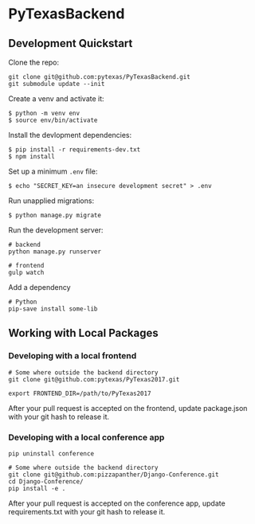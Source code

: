 # PyTexasBackend

## Development Quickstart

Clone the repo:

```
git clone git@github.com:pytexas/PyTexasBackend.git
git submodule update --init
```

Create a venv and activate it:

```
$ python -m venv env
$ source env/bin/activate
```

Install the devlopment dependencies:

```
$ pip install -r requirements-dev.txt
$ npm install
```

Set up a minimum `.env` file:
```
$ echo "SECRET_KEY=an insecure development secret" > .env
```

Run unapplied migrations:

```
$ python manage.py migrate
```

Run the development server:
```
# backend
python manage.py runserver

# frontend
gulp watch
```

Add a dependency

```
# Python
pip-save install some-lib
```

## Working with Local Packages

### Developing with a local frontend

```
# Some where outside the backend directory
git clone git@github.com:pytexas/PyTexas2017.git

export FRONTEND_DIR=/path/to/PyTexas2017
```

After your pull request is accepted on the frontend, update package.json with your git hash to release it.

### Developing with a local conference app

```
pip uninstall conference

# Some where outside the backend directory
git clone git@github.com:pizzapanther/Django-Conference.git
cd Django-Conference/
pip install -e .
```

After your pull request is accepted on the conference app, update requirements.txt with your git hash to release it.

